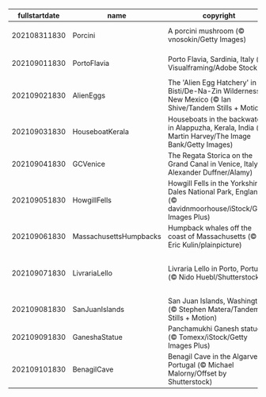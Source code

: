 |fullstartdate|name|copyright|title|image|
|--|--|--|--|--|
202108311830|Porcini|A porcini mushroom (© vnosokin/Getty Images)|Let's talk about mushroom!|![](/en-IN/2021/09/202108311830Porcini.jpg)|
202109011830|PortoFlavia|Porto Flavia, Sardinia, Italy (© Visualframing/Adobe Stock)|A cliffside harbour in Sardinia|![](/en-IN/2021/09/202109011830PortoFlavia.jpg)|
202109021830|AlienEggs|The 'Alien Egg Hatchery' in the Bisti/De-Na-Zin Wilderness, New Mexico (© Ian Shive/Tandem Stills + Motion)|Welcome to the 'Alien Egg Hatchery'|![](/en-IN/2021/09/202109021830AlienEggs.jpg)|
202109031830|HouseboatKerala|Houseboats in the backwaters in Alappuzha, Kerala, India (© Martin Harvey/The Image Bank/Getty Images)|Cruising along the backwaters of Kerala|![](/en-IN/2021/09/202109031830HouseboatKerala.jpg)|
202109041830|GCVenice|The Regata Storica on the Grand Canal in Venice, Italy (© Alexander Duffner/Alamy)|Venice’s grand regatta|![](/en-IN/2021/09/202109041830GCVenice.jpg)|
202109051830|HowgillFells|Howgill Fells in the Yorkshire Dales National Park, England (© davidnmoorhouse/iStock/Getty Images Plus)|Between the Lakes and the Dales|![](/en-IN/2021/09/202109051830HowgillFells.jpg)|
202109061830|MassachusettsHumpbacks|Humpback whales off the coast of Massachusetts (© Eric Kulin/plainpicture)|Whale hello there!|![](/en-IN/2021/09/202109061830MassachusettsHumpbacks.jpg)|
202109071830|LivrariaLello|Livraria Lello in Porto, Portugal (© Nido Huebl/Shutterstock)|Enter the magical world of Livraria Lello|![](/en-IN/2021/09/202109071830LivrariaLello.jpg)|
202109081830|SanJuanIslands|San Juan Islands, Washington (© Stephen Matera/Tandem Stills + Motion)|Islands of the Salish Sea|![](/en-IN/2021/09/202109081830SanJuanIslands.jpg)|
202109091830|GaneshaStatue|Panchamukhi Ganesh statue (© Tomexx/iStock/Getty Images Plus)|Celebrating Ganesh Chaturthi|![](/en-IN/2021/09/202109091830GaneshaStatue.jpg)|
202109101830|BenagilCave|Benagil Cave in the Algarve, Portugal (© Michael Malorny/Offset by Shutterstock)|Eye of the cave|![](/en-IN/2021/09/202109101830BenagilCave.jpg)|
